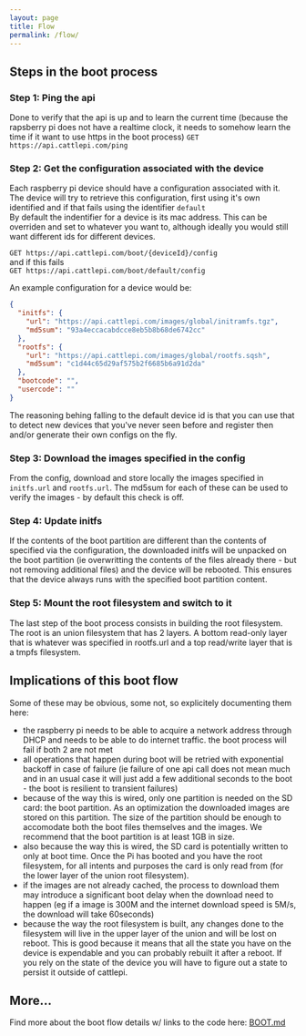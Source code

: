 ```yaml
---
layout: page
title: Flow
permalink: /flow/
---
```


## Steps in the boot process
### Step 1: Ping the api
Done to verify that the api is up and to learn the current time (because the rapsberry pi does not have a realtime clock, it needs to somehow learn the time if it want to use https in the boot process)
`GET https://api.cattlepi.com/ping`

### Step 2: Get the configuration associated with the device
Each raspberry pi device should have a configuration associated with it. The device will try to retrieve this configuration, first using it's own identified and if that fails using the identifier `default`  
By default the indentifier for a device is its mac address. This can be overriden and set to whatever you want to, although ideally you would still want different ids for different devices.

`GET https://api.cattlepi.com/boot/{deviceId}/config`  
and if this fails  
`GET https://api.cattlepi.com/boot/default/config`  

An example configuration for a device would be:  
```json
{
  "initfs": {
    "url": "https://api.cattlepi.com/images/global/initramfs.tgz",
    "md5sum": "93a4eccacabdcce8eb5b8b68de6742cc"
  },
  "rootfs": {
    "url": "https://api.cattlepi.com/images/global/rootfs.sqsh",
    "md5sum": "c1d44c65d29af575b2f6685b6a91d2da"
  },
  "bootcode": "",
  "usercode": ""
}
```  
The reasoning behing falling to the default device id is that you can use that to detect new devices that you've never seen before and register then and/or generate their own configs on the fly.
### Step 3: Download the images specified in the config
From the config, download and store locally the images specified in `initfs.url` and `rootfs.url`. The md5sum for each of these can be used to verify the images - by default this check is off.

### Step 4: Update initfs
If the contents of the boot partition are different than the contents of specified via the configuration, the downloaded initfs will be unpacked on the boot partition (ie overwritting the contents of the files already there - but not removing additional files) and the device will be rebooted. This ensures that the device always runs with the specified boot partition content. 

### Step 5: Mount the root filesystem and switch to it
The last step of the boot process consists in building the root filesystem. The root is an union filesystem that has 2 layers. A bottom read-only layer that is whatever was specified in rootfs.url and a top read/write layer that is a tmpfs filesystem.

## Implications of this boot flow
Some of these may be obvious, some not, so explicitely documenting them here:
 * the raspberry pi needs to be able to acquire a network address through DHCP and needs to be able to do internet traffic. the boot process will fail if both 2 are not met
 * all operations that happen during boot will be retried with exponential backoff in case of failure (ie failure of one api call does not mean much and in an usual case it will just add a few additional seconds to the boot - the boot is resilient to transient failures)
 * because of the way this is wired, only one partition is needed on the SD card: the boot partition. As an optimization the downloaded images are stored on this partition. The size of the partition should be enough to accomodate both the boot files themselves and the images. We recommend that the boot partition is at least 1GB in size.
 * also because the way this is wired, the SD card is potentially written to only at boot time. Once the Pi has booted and you have the root filesystem, for all intents and purposes the card is only read from (for the lower layer of the union root filesystem).
 * if the images are not already cached, the process to download them may introduce a significant boot delay when the download need to happen (eg if a image is 300M and the internet download speed is 5M/s, the download will take 60seconds)
 * because the way the root filesystem is built, any changes done to the filesystem will live in the upper layer of the union and will be lost on reboot. This is good because it means that all the state you have on the device is expendable and you can probably rebuilt it after a reboot. If you rely on the state of the device you will have to figure out a state to persist it outside of cattlepi.

## More... 
Find more about the boot flow details w/ links to the code here: [BOOT.md](https://github.com/cattlepi/cattlepi/blob/master/doc/BOOT.md)

